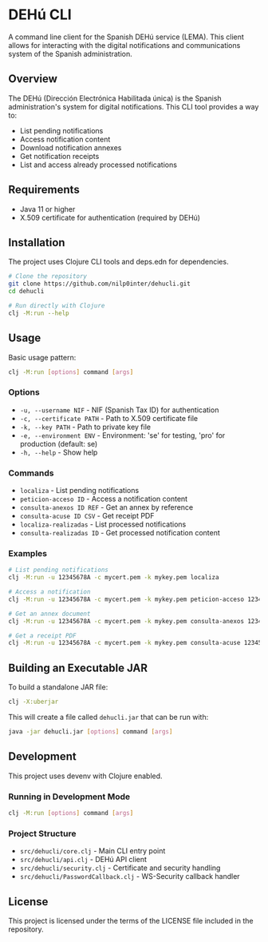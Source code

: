 # DEHú CLI

A command line client for the Spanish DEHú service (LEMA). This client allows for interacting with the digital notifications and communications system of the Spanish administration.

## Overview

The DEHú (Dirección Electrónica Habilitada única) is the Spanish administration's system for digital notifications. This CLI tool provides a way to:

- List pending notifications
- Access notification content
- Download notification annexes
- Get notification receipts
- List and access already processed notifications

## Requirements

- Java 11 or higher
- X.509 certificate for authentication (required by DEHú)

## Installation

The project uses Clojure CLI tools and deps.edn for dependencies.

```bash
# Clone the repository
git clone https://github.com/nilp0inter/dehucli.git
cd dehucli

# Run directly with Clojure
clj -M:run --help
```

## Usage

Basic usage pattern:

```bash
clj -M:run [options] command [args]
```

### Options

- `-u, --username NIF` - NIF (Spanish Tax ID) for authentication
- `-c, --certificate PATH` - Path to X.509 certificate file
- `-k, --key PATH` - Path to private key file
- `-e, --environment ENV` - Environment: 'se' for testing, 'pro' for production (default: se)
- `-h, --help` - Show help

### Commands

- `localiza` - List pending notifications
- `peticion-acceso ID` - Access a notification content
- `consulta-anexos ID REF` - Get an annex by reference
- `consulta-acuse ID CSV` - Get receipt PDF
- `localiza-realizadas` - List processed notifications
- `consulta-realizadas ID` - Get processed notification content

### Examples

```bash
# List pending notifications
clj -M:run -u 12345678A -c mycert.pem -k mykey.pem localiza

# Access a notification
clj -M:run -u 12345678A -c mycert.pem -k mykey.pem peticion-acceso 1234567890abcdef

# Get an annex document
clj -M:run -u 12345678A -c mycert.pem -k mykey.pem consulta-anexos 1234567890abcdef YmFzZTY0cmVmZXJlbmNl

# Get a receipt PDF
clj -M:run -u 12345678A -c mycert.pem -k mykey.pem consulta-acuse 1234567890abcdef DEHU-1234567890abcdef
```

## Building an Executable JAR

To build a standalone JAR file:

```bash
clj -X:uberjar
```

This will create a file called `dehucli.jar` that can be run with:

```bash
java -jar dehucli.jar [options] command [args]
```

## Development

This project uses devenv with Clojure enabled.

### Running in Development Mode

```bash
clj -M:run [options] command [args]
```

### Project Structure

- `src/dehucli/core.clj` - Main CLI entry point
- `src/dehucli/api.clj` - DEHú API client
- `src/dehucli/security.clj` - Certificate and security handling
- `src/dehucli/PasswordCallback.clj` - WS-Security callback handler

## License

This project is licensed under the terms of the LICENSE file included in the repository.
